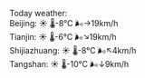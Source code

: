 Today weather:  
Beijing: ☀️   🌡️-8°C 🌬️→19km/h  
Tianjin: ☀️   🌡️-6°C 🌬️↘19km/h  
Shijiazhuang: ☀️   🌡️-8°C 🌬️↖4km/h  
Tangshan: ☀️   🌡️-10°C 🌬️↓9km/h  
